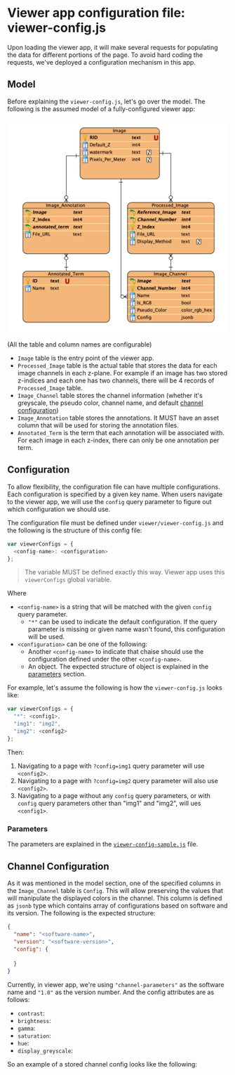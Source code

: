 # Viewer app configuration file: viewer-config.js

Upon loading the viewer app, it will make several requests for populating
the data for different portions of the page. To avoid hard coding the requests,
we've deployed a configuration mechanism in this app.

## Model

Before explaining the `viewer-config.js`, let's go over the model.
The following is the assumed model of a fully-configured viewer app:

![record-page](../resources/viewer-erd.png)

(All the table and column names are configurable)

- `Image` table is the entry point of the viewer app.
- `Processed_Image` table is the actual table that stores the data for each image channels
  in each z-plane. For example if an image has two stored z-indices and each one has
  two channels, there will be 4 records of `Processed_Image` table.
- `Image_Channel` table stores the channel information (whether it's greyscale,
  the pseudo color, channel name, and default [channel configuration](#channel-configuration))
- `Image_Annotation` table stores the annotations. It MUST have an asset column that
  will be used for storing the annotation files.
- `Annotated_Term` is the term that each annotation will be associated with.
  For each image in each z-index, there can only be one annotation per term.

## Configuration

To allow flexibility, the configuration file can have multiple configurations.
Each configuration is specified by a given key name. When users navigate to
the viewer app, we will use the `config` query parameter to figure out which
configuration we should use.

The configuration file must be defined under `viewer/viewer-config.js` and the following is the structure of this config file:
```javascript
var viewerConfigs = {
  <config-name>: <configuration>
};
```
> The variable MUST be defined exactly this way. Viewer app uses this `viewerConfigs` global variable.

Where
- `<config-name>` is a string that will be matched with the given `config` query parameter.
  - `"*"` can be used to indicate the default configuration. If the query parameter is missing or given name wasn't found, this configuration will be used.
- `<configuration>` can be one of the following:
  - Another `<config-name>` to indicate that chaise should use the configuration defined under the other `<config-name>`.
  - An object. The expected structure of object is explained in the [parameters](#parameters) section.


For example, let's assume the following is how the `viewer-config.js` looks like:

```javascript
var viewerConfigs = {
  "*": <config1>,
  "img1": "img2",
  "img2": <config2>
};
```

Then:
1. Navigating to a page with `?config=img1` query parameter will use `<config2>`.
2. Navigating to a page with `?config=img2` query parameter will also use `<config2>`.
3. Navigating to a page without any `config` query parameters, or with `config`
query parameters other than "img1" and "img2", will ues `<config1>`.

### Parameters

The parameters are explained in the [`viewer-config-sample.js`](https://github.com/informatics-isi-edu/chaise/tree/master/viewer/viewer-config-sample.js) file.

## Channel Configuration

As it was mentioned in the model section, one of the specified columns in the
`Image_Channel` table is `Config`. This will allow preserving the values that
will manipulate the displayed colors in the channel. This column is defined as
`jsonb` type which contains array of configurations based on software and its
version. The following is the expected structure:

```json
{
  "name": "<software-name>",
  "version": "<software-version>",
  "config": {
    
  }
}

```

Currently, in viewer app, we're using `"channel-parameters"` as the software name and `"1.0"`
as the version number. And the config attributes are as follows:
<!-- TODO explain each attribute -->
- `contrast`:
- `brightness`:
- `gamma`:
- `saturation`:
- `hue`:
- `display_greyscale`:

So an example of a stored channel config looks like the following:
